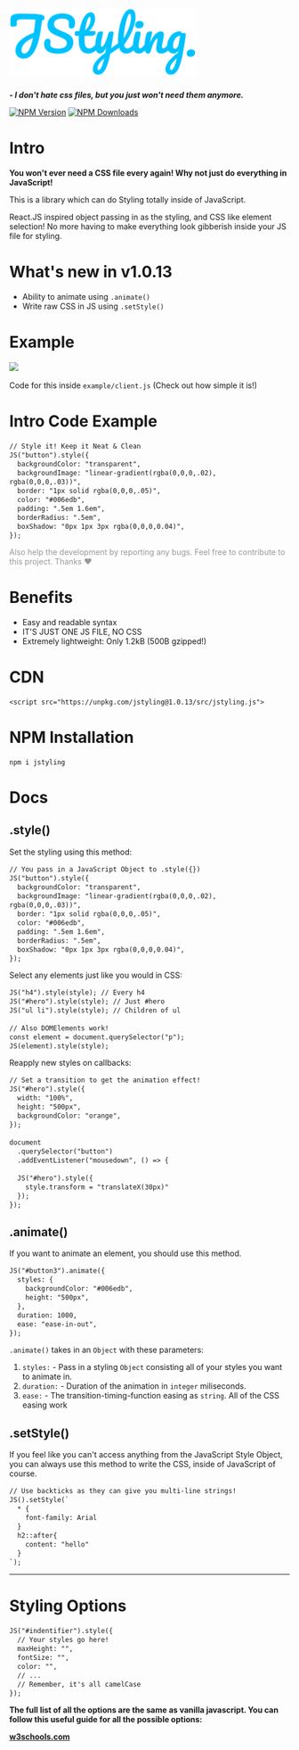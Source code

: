 ##### <img src="./docs/jstyling-logo.svg" height="120">

<b> _- I don't hate css files, but you just won't need them anymore._ </b>

[![NPM Version][npm-image]][npm-url]
[![NPM Downloads][downloads-image]][downloads-url]

[npm-image]: https://img.shields.io/npm/v/jstyling.svg
[npm-url]: https://npmjs.org/package/jstyling
[downloads-image]: https://img.shields.io/npm/dm/jstyling.svg
[downloads-url]: https://npmjs.org/package/jstyling

# Intro

<b>You won't ever need a CSS file every again! Why not just do everything in JavaScript!</b>

This is a library which can do Styling totally inside of JavaScript.

React.JS inspired object passing in as the styling, and CSS like element selection!
No more having to make everything look gibberish inside your JS file for styling.

# What's new in v1.0.13

- Ability to animate using `.animate()`
- Write raw CSS in JS using `.setStyle()`

# Example

<img src="./docs/example.gif" width="350px">

Code for this inside `example/client.js` (Check out how simple it is!)

# Intro Code Example

```
// Style it! Keep it Neat & Clean
JS("button").style({
  backgroundColor: "transparent",
  backgroundImage: "linear-gradient(rgba(0,0,0,.02), rgba(0,0,0,.03))",
  border: "1px solid rgba(0,0,0,.05)",
  color: "#006edb",
  padding: ".5em 1.6em",
  borderRadius: ".5em",
  boxShadow: "0px 1px 3px rgba(0,0,0,0.04)",
});
```

<p style="color: rgba(0,0,0,0.4)">Also help the development by reporting any bugs. Feel free to contribute to this project. Thanks ❤</p>

# Benefits

- Easy and readable syntax
- IT'S JUST ONE JS FILE, NO CSS
- Extremely lightweight: Only 1.2kB (500B gzipped!)

# CDN

```
<script src="https://unpkg.com/jstyling@1.0.13/src/jstyling.js">
```

# NPM Installation

```
npm i jstyling
```

# Docs

## .style()

Set the styling using this method:

```
// You pass in a JavaScript Object to .style({})
JS("button").style({
  backgroundColor: "transparent",
  backgroundImage: "linear-gradient(rgba(0,0,0,.02), rgba(0,0,0,.03))",
  border: "1px solid rgba(0,0,0,.05)",
  color: "#006edb",
  padding: ".5em 1.6em",
  borderRadius: ".5em",
  boxShadow: "0px 1px 3px rgba(0,0,0,0.04)",
});
```

Select any elements just like you would in CSS:

```
JS("h4").style(style); // Every h4
JS("#hero").style(style); // Just #hero
JS("ul li").style(style); // Children of ul

// Also DOMElements work!
const element = document.querySelector("p");
JS(element).style(style);
```

Reapply new styles on callbacks:

```
// Set a transition to get the animation effect!
JS("#hero").style({
  width: "100%",
  height: "500px",
  backgroundColor: "orange",
});

document
  .querySelector("button")
  .addEventListener("mousedown", () => {

  JS("#hero").style({
    style.transform = "translateX(30px)"
  });
});
```

## .animate()

If you want to animate an element, you should use this method.

```
JS("#button3").animate({
  styles: {
    backgroundColor: "#006edb",
    height: "500px",
  },
  duration: 1000,
  ease: "ease-in-out",
});
```

`.animate()` takes in an `Object` with these parameters:

1. `styles:` - Pass in a styling `Object` consisting all of your styles you want to animate in.
2. `duration:` - Duration of the animation in `integer` miliseconds.
3. `ease:` - The transition-timing-function easing as `string`. All of the CSS easing work

## .setStyle()

If you feel like you can't access anything from the JavaScript Style Object, you can always use this method to write the CSS, inside of JavaScript of course.

```
// Use backticks as they can give you multi-line strings!
JS().setStyle(`
  * {
    font-family: Arial
  }
  h2::after{
    content: "hello"
  }
`);
```

---

# Styling Options

```
JS("#indentifier").style({
  // Your styles go here!
  maxHeight: "",
  fontSize: "",
  color: "",
  // ...
  // Remember, it's all camelCase
});
```

<b>The full list of all the options are the same as vanilla javascript. You can follow this useful guide for all the possible options:<b>

[w3schools.com](https://www.w3schools.com/jsref/dom_obj_style.asp)
